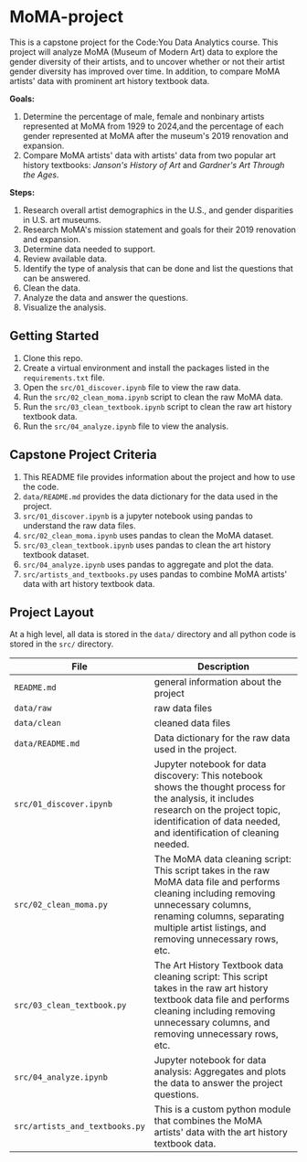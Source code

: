 # MoMA-project
This is a capstone project for the Code:You Data Analytics course. This project will analyze MoMA (Museum of Modern Art) data to explore the gender diversity of their artists, and to uncover whether or not their artist gender diversity has improved over time. In addition, to compare MoMA artists' data with prominent art history textbook data. 

**Goals:**
1. Determine the percentage of male, female and nonbinary artists represented at MoMA from 1929 to 2024,and the percentage of each gender represented at MoMA after the museum's 2019 renovation and expansion. 
2. Compare MoMA artists' data with artists' data from two popular art history textbooks: *Janson's History of Art* and *Gardner's Art Through the Ages*.

**Steps:**
1. Research overall artist demographics in the U.S., and gender disparities in U.S. art museums.
2. Research MoMA's mission statement and goals for their 2019 renovation and expansion. 
3. Determine data needed to support.
4. Review available data.
5. Identify the type of analysis that can be done and list the questions that can be answered.
6. Clean the data.
7. Analyze the data and answer the questions.
8. Visualize the analysis.

## Getting Started

1. Clone this repo.
2. Create a virtual environment and install the packages listed in the `requirements.txt` file.
3. Open the `src/01_discover.ipynb` file to view the raw data.
4. Run the `src/02_clean_moma.ipynb` script to clean the raw MoMA data.
5. Run the `src/03_clean_textbook.ipynb` script to clean the raw art history textbook data.
6. Run the `src/04_analyze.ipynb` file to view the analysis.

## Capstone Project Criteria

1. This README file provides information about the project and how to use the code.
2. `data/README.md` provides the data dictionary for the data used in the project.
3. `src/01_discover.ipynb` is a jupyter notebook using pandas to understand the raw data files.
4. `src/02_clean_moma.ipynb` uses pandas to clean the MoMA dataset.
5. `src/03_clean_textbook.ipynb` uses pandas to clean the art history textbook dataset.
6. `src/04_analyze.ipynb` uses pandas to aggregate and plot the data.
7. `src/artists_and_textbooks.py` uses pandas to combine MoMA artists' data with art history textbook data.

## Project Layout

At a high level, all data is stored in the `data/` directory and all python code is stored in the `src/` directory.

| File | Description |
| ---- | ----------- |
| `README.md` | general information about the project |
| `data/raw` | raw data files |
| `data/clean` | cleaned data files |
| `data/README.md` | Data dictionary for the raw data used in the project. |
| `src/01_discover.ipynb` | Jupyter notebook for data discovery: This notebook shows the thought process for the analysis, it includes research on the project topic, identification of data needed, and identification of cleaning needed. |
| `src/02_clean_moma.py` | The MoMA data cleaning script: This script takes in the raw MoMA data file and performs cleaning including removing unnecessary columns, renaming columns, separating multiple artist listings, and removing unnecessary rows, etc. |
| `src/03_clean_textbook.py` | The Art History Textbook data cleaning script: This script takes in the raw art history textbook data file and performs cleaning including removing unnecessary columns, and removing unnecessary rows, etc. |
| `src/04_analyze.ipynb` | Jupyter notebook for data analysis: Aggregates and plots the data to answer the project questions. |
| `src/artists_and_textbooks.py` | This is a custom python module that combines the MoMA artists' data with the art history textbook data. 

